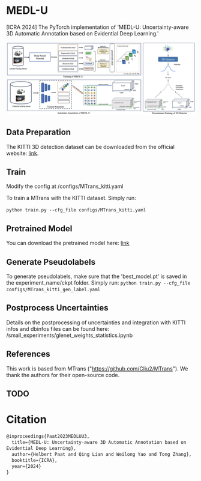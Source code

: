 # MEDL-U
[ICRA 2024] The PyTorch implementation of 'MEDL-U: Uncertainty-aware 3D Automatic Annotation based on Evidential Deep Learning.'

![Model Architecture](archi.jpg)

## Data Preparation
The KITTI 3D detection dataset can be downloaded from the official website: [link](http://www.cvlibs.net/datasets/kitti/eval_object.php?obj_benchmark=3d).

## Train
Modify the config at /configs/MTrans_kitti.yaml

To train a MTrans with the KITTI dataset. Simply run:

```python train.py --cfg_file configs/MTrans_kitti.yaml```

## Pretrained Model
You can download the pretrained model here: [link](https://drive.google.com/file/d/1-tzkSk0CdMg9B95b-i4eaTcpahCF3EG8/view?usp=sharing)

## Generate Pseudolabels
To generate pseudolabels, make sure that the 'best_model.pt' is saved in the experiment_name/ckpt folder. Simply run:
```python train.py --cfg_file configs/MTrans_kitti_gen_label.yaml```

## Postprocess Uncertainties
Details on the postprocessing of uncertainties and integration with KITTI infos and dbinfos files can be found here: /small_experiments/glenet_weights_statistics.ipynb

## References
This work is based from MTrans ("https://github.com/Cliu2/MTrans"). We thank the authors for their open-source code. 

## TODO

# Citation
```
@inproceedings{Paat2023MEDLUU3,
  title={MEDL-U: Uncertainty-aware 3D Automatic Annotation based on Evidential Deep Learning},
  author={Helbert Paat and Qing Lian and Weilong Yao and Tong Zhang},
  booktitle={ICRA},
  year={2024}
}
```
